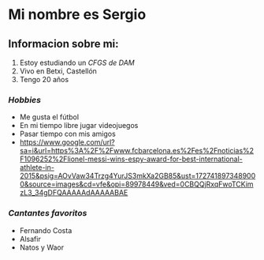 # **Mi nombre es Sergio**
## Informacion sobre mi:
1. Estoy estudiando un *_CFGS de DAM_*
2. Vivo en Betxi, Castellón
3. Tengo 20 años
### _Hobbies_
* Me gusta el fútbol
* En mi tiempo libre jugar videojuegos
* Pasar tiempo con mis amigos
* https://www.google.com/url?sa=i&url=https%3A%2F%2Fwww.fcbarcelona.es%2Fes%2Fnoticias%2F1096252%2Flionel-messi-wins-espy-award-for-best-international-athlete-in-2015&psig=AOvVaw34Trzg4YurJS3mkXa2GB85&ust=1727418973489000&source=images&cd=vfe&opi=89978449&ved=0CBQQjRxqFwoTCKimzL3_34gDFQAAAAAdAAAAABAE
### _Cantantes favoritos_
- Fernando Costa
- Alsafir
- Natos y Waor


<!---
Sergio-999/Sergio-999 is a ✨ special ✨ repository because its `README.md` (this file) appears on your GitHub profile.
You can click the Preview link to take a look at your changes.
--->
